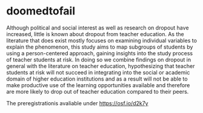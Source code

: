 # doomedtofail

Although political and social interest as well as research on dropout have increased, little is known about dropout from teacher education. As the literature that does exist mostly focuses on examining individual variables to explain the phenomenon, this study aims to map subgroups of students by using a person-centered approach, gaining insights into the study process of teacher students at risk. In doing so we combine findings on dropout in general with the literature on teacher education, hypothesizing that teacher students at risk will not succeed in integrating into the social or academic domain of higher education institutions and as a result will not be able to make productive use of the learning opportunities available and therefore are more likely to drop out of teacher education compared to their peers.

The preregistrationis avaliable under https://osf.io/d2k7y
